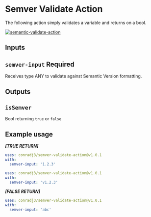 # Semver Validate Action

The following action simply validates a variable and returns on a bool.

[![semantic-validate-action](https://github.com/conradj3/semver-validate-action/actions/workflows/validate-semantic.yml/badge.svg)](https://github.com/conradj3/semver-validate-action/actions/workflows/validate-semantic.yml)

## Inputs

## `semver-input` **Required**

 Receives type ANY to validate against Semantic Version formatting.

## Outputs

## `isSemver`

Bool returning `true` or `false`

## Example usage

***[TRUE RETURN]***
```yaml
uses: conradj3/semver-validate-action@v1.0.1
with:
  semver-input: '1.2.3'
```


```yaml
uses: conradj3/semver-validate-action@v1.0.1
with:
  semver-input: 'v1.2.3'
```

***[FALSE RETURN]***
```yaml
uses: conradj3/semver-validate-action@v1.0.1
with:
  semver-input: 'abc'
```
